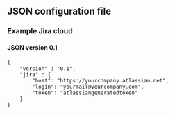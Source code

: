 ## JSON configuration file

### Example Jira cloud
#### JSON version 0.1

```
{
    "version" : "0.1",
    "jira" : {
        "host": "https://yourcompany.atlassian.net",
        "login": "yourmail@yourcompany.com",
        "token": "atlassiangeneratedtoken"
    }
}
```
